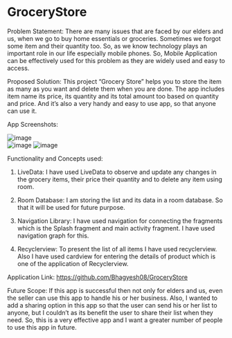 # GroceryStore
Problem Statement:
 There are many issues that are faced by our elders and us, when we go to buy home essentials or groceries. Sometimes we forgot some item and their quantity too.
 So, as we know technology plays an important role in our life especially mobile phones. So, Mobile Application can be effectively used for this problem
 as they are widely used and easy to access.

Proposed Solution:
 This project “Grocery Store” helps you to store the item as many as you want and delete them when you are done. The app includes item name its price, its quantity and
 its total amount too based on quantity and price. And it’s also a very handy and easy to use app, so that anyone can use it.

App Screenshots:

![image](https://drive.google.com/uc?export=view&id=1PAOdk4CqhMrv_zD2rCzWA_z57nU-jYsG)  
![image](https://drive.google.com/uc?export=view&id=1PHwjZ7y3mH1-kG_4evbUS3repvOpCKdI) 
![image](https://drive.google.com/uc?export=view&id=1PC253D0ptJVBbicEmXzSmun-NXh1blmn)

Functionality and Concepts used:
 1. LiveData: I have used LiveData to observe and update any changes in the grocery items, their price their quantity and to delete any item using room.

 2. Room Database: I am storing the list and its data in a room database. So that it will be used for future purpose.  

 3. Navigation Library: I have used navigation for connecting the fragments which is the Splash fragment and main activity fragment.
 I have used navigation graph for this.

 4. Recyclerview: To present the list of all items I have used recyclerview. Also I have used cardview for entering the details of product 
 which is one of the application of Recyclerview.

Application Link:
https://github.com/Bhagyesh08/GroceryStore

Future Scope:
 If this app is successful then not only for elders and us, even the seller can use this app to handle his or her business. Also, I wanted to add a 
 sharing option in this app so that the user can send his or her list to anyone, but I couldn’t as its benefit the user to share their list when they need. 
 So, this is a very effective app and I want a greater number of people to use this app in future.




